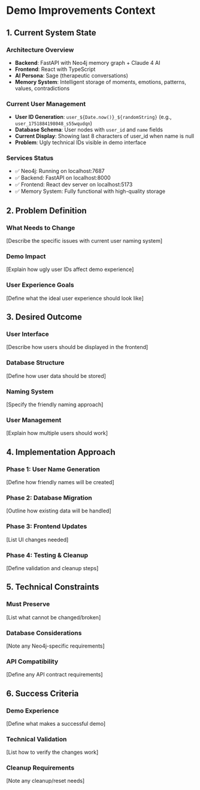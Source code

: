 # Demo Improvements Context

## 1. Current System State

### Architecture Overview
- **Backend**: FastAPI with Neo4j memory graph + Claude 4 AI
- **Frontend**: React with TypeScript 
- **AI Persona**: Sage (therapeutic conversations)
- **Memory System**: Intelligent storage of moments, emotions, patterns, values, contradictions

### Current User Management
- **User ID Generation**: `user_${Date.now()}_${randomString}` (e.g., `user_1751884198048_s55wqudqn`)
- **Database Schema**: User nodes with `user_id` and `name` fields
- **Current Display**: Showing last 8 characters of user_id when name is null
- **Problem**: Ugly technical IDs visible in demo interface

### Services Status
- ✅ Neo4j: Running on localhost:7687
- ✅ Backend: FastAPI on localhost:8000  
- ✅ Frontend: React dev server on localhost:5173
- ✅ Memory System: Fully functional with high-quality storage

## 2. Problem Definition

### What Needs to Change
[Describe the specific issues with current user naming system]

### Demo Impact
[Explain how ugly user IDs affect demo experience]

### User Experience Goals
[Define what the ideal user experience should look like]

## 3. Desired Outcome

### User Interface
[Describe how users should be displayed in the frontend]

### Database Structure
[Define how user data should be stored]

### Naming System
[Specify the friendly naming approach]

### User Management
[Explain how multiple users should work]

## 4. Implementation Approach

### Phase 1: User Name Generation
[Define how friendly names will be created]

### Phase 2: Database Migration
[Outline how existing data will be handled]

### Phase 3: Frontend Updates
[List UI changes needed]

### Phase 4: Testing & Cleanup
[Define validation and cleanup steps]

## 5. Technical Constraints

### Must Preserve
[List what cannot be changed/broken]

### Database Considerations
[Note any Neo4j-specific requirements]

### API Compatibility
[Define any API contract requirements]

## 6. Success Criteria

### Demo Experience
[Define what makes a successful demo]

### Technical Validation
[List how to verify the changes work]

### Cleanup Requirements
[Note any cleanup/reset needs] 